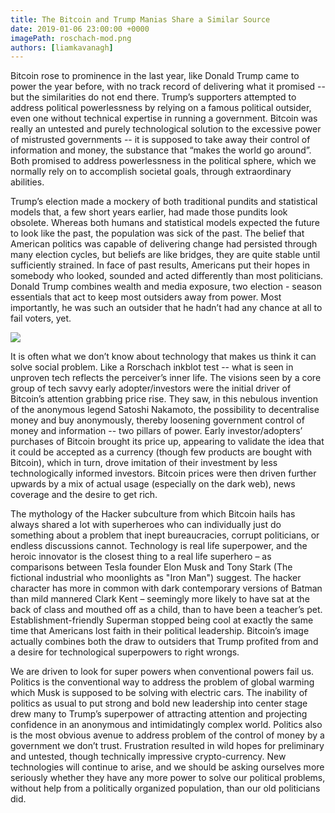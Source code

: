 ```yaml
---
title: The Bitcoin and Trump Manias Share a Similar Source
date: 2019-01-06 23:00:00 +0000
imagePath: roschach-mod.png
authors: [liamkavanagh]
---
```


Bitcoin rose to prominence in the last year, like Donald Trump came to power the year before, with no track record of delivering what it promised -- but the similarities do not end there. Trump’s supporters attempted to address political powerlessness by relying on a famous political outsider, even one without technical expertise in running a government. Bitcoin was really an untested and purely technological solution to the excessive power of mistrusted governments -- it is supposed to take away their control of information and money, the substance that “makes the world go around”. Both promised to address powerlessness in the political sphere, which we normally rely on to accomplish societal goals, through extraordinary abilities.

Trump’s election made a mockery of both traditional pundits and statistical models that, a few short years earlier, had made those pundits look obsolete. Whereas both humans and statistical models expected the future to look like the past, the population was sick of the past. The belief that American politics was capable of delivering change had persisted through many election cycles, but beliefs are like bridges, they are quite stable until sufficiently strained. In face of past results, Americans put their hopes in somebody who looked, sounded and acted differently than most politicians. Donald Trump combines wealth and media exposure, two election - season essentials that act to keep most outsiders away from power. Most importantly, he was such an outsider that he hadn’t had any chance at all to fail voters, yet.

<img src="/images/roschach-mod.png">

It is often what we don’t know about technology that makes us think it can solve social problem. Like a Rorschach inkblot test -- what is seen in unproven tech reflects the perceiver’s inner life. The visions seen by a core group of tech savvy early adopter/investors were the initial driver of Bitcoin’s attention grabbing price rise. They saw, in this nebulous invention of the anonymous legend Satoshi Nakamoto, the possibility to decentralise money and buy anonymously, thereby loosening government control of money and information -- two pillars of power. Early investor/adopters’ purchases of Bitcoin brought its price up, appearing to validate the idea that it could be accepted as a currency (though few products are bought with Bitcoin), which in turn, drove imitation of their investment by less technologically informed investors. Bitcoin prices were then driven further upwards by a mix of actual usage (especially on the dark web), news coverage and the desire to get rich.

The mythology of the Hacker subculture from which Bitcoin hails has always shared a lot with superheroes who can individually just do something about a problem that inept bureaucracies, corrupt politicians, or endless discussions cannot. Technology is real life superpower, and the heroic innovator is the closest thing to a real life superhero – as comparisons between Tesla founder Elon Musk and Tony Stark (The fictional industrial who moonlights as "Iron Man") suggest. The hacker character has more in common with dark contemporary versions of Batman than mild mannered Clark Kent – seemingly more likely to have sat at the back of class and mouthed off as a child, than to have been a teacher’s pet. Establishment-friendly Superman stopped being cool at exactly the same time that Americans lost faith in their political leadership. Bitcoin’s image actually combines both the draw to outsiders that Trump profited from and a desire for technological superpowers to right wrongs.

We are driven to look for super powers when conventional powers fail us. Politics is the conventional way to address the problem of global warming which Musk is supposed to be solving with electric cars. The inability of politics as usual to put strong and bold new leadership into center stage drew many to Trump’s superpower of attracting attention and projecting confidence in an anonymous and intimidatingly complex world. Politics  also is the most obvious avenue to address problem of the control of money by a government we don’t trust. Frustration resulted in wild hopes for preliminary and untested, though technically impressive crypto-currency. New technologies will continue to arise, and we should be asking ourselves more seriously whether they have any more power to solve our political problems, without help from a politically organized population, than our old politicians did.